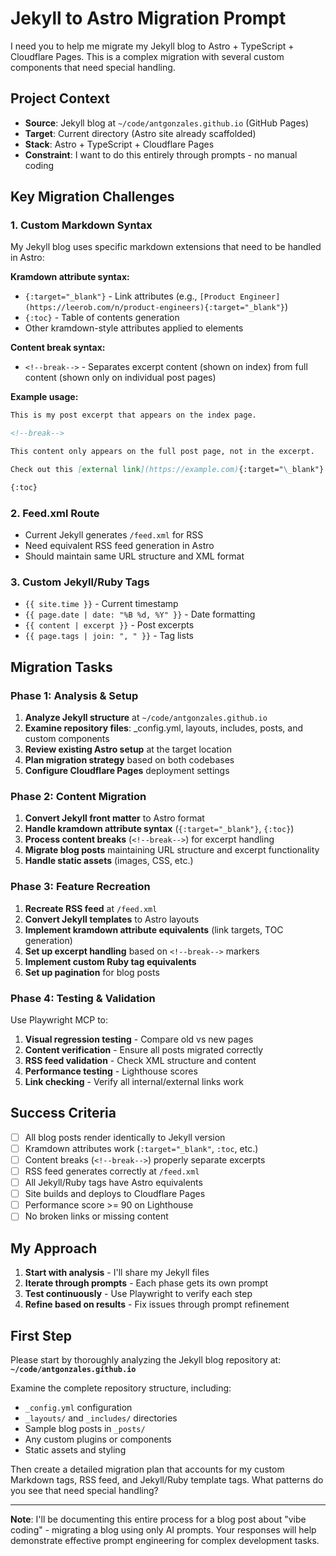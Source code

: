 # Jekyll to Astro Migration Prompt

I need you to help me migrate my Jekyll blog to Astro + TypeScript + Cloudflare Pages. This is a complex migration with several custom components that need special handling.

## Project Context

- **Source**: Jekyll blog at `~/code/antgonzales.github.io` (GitHub Pages)
- **Target**: Current directory (Astro site already scaffolded)
- **Stack**: Astro + TypeScript + Cloudflare Pages
- **Constraint**: I want to do this entirely through prompts - no manual coding

## Key Migration Challenges

### 1. Custom Markdown Syntax

My Jekyll blog uses specific markdown extensions that need to be handled in Astro:

**Kramdown attribute syntax:**

- `{:target="_blank"}` - Link attributes (e.g., `[Product Engineer](https://leerob.com/n/product-engineers){:target="_blank"}`)
- `{:toc}` - Table of contents generation
- Other kramdown-style attributes applied to elements

**Content break syntax:**

- `<!--break-->` - Separates excerpt content (shown on index) from full content (shown only on individual post pages)

**Example usage:**

```markdown
This is my post excerpt that appears on the index page.

<!--break-->

This content only appears on the full post page, not in the excerpt.

Check out this [external link](https://example.com){:target="\_blank"} that opens in a new tab.

{:toc}
```

### 2. Feed.xml Route

- Current Jekyll generates `/feed.xml` for RSS
- Need equivalent RSS feed generation in Astro
- Should maintain same URL structure and XML format

### 3. Custom Jekyll/Ruby Tags

- `{{ site.time }}` - Current timestamp
- `{{ page.date | date: "%B %d, %Y" }}` - Date formatting
- `{{ content | excerpt }}` - Post excerpts
- `{{ page.tags | join: ", " }}` - Tag lists

## Migration Tasks

### Phase 1: Analysis & Setup

1. **Analyze Jekyll structure** at `~/code/antgonzales.github.io`
2. **Examine repository files**: \_config.yml, layouts, includes, posts, and custom components
3. **Review existing Astro setup** at the target location
4. **Plan migration strategy** based on both codebases
5. **Configure Cloudflare Pages** deployment settings

### Phase 2: Content Migration

1. **Convert Jekyll front matter** to Astro format
2. **Handle kramdown attribute syntax** (`{:target="_blank"}`, `{:toc}`)
3. **Process content breaks** (`<!--break-->`) for excerpt handling
4. **Migrate blog posts** maintaining URL structure and excerpt functionality
5. **Handle static assets** (images, CSS, etc.)

### Phase 3: Feature Recreation

1. **Recreate RSS feed** at `/feed.xml`
2. **Convert Jekyll templates** to Astro layouts
3. **Implement kramdown attribute equivalents** (link targets, TOC generation)
4. **Set up excerpt handling** based on `<!--break-->` markers
5. **Implement custom Ruby tag equivalents**
6. **Set up pagination** for blog posts

### Phase 4: Testing & Validation

Use Playwright MCP to:

1. **Visual regression testing** - Compare old vs new pages
2. **Content verification** - Ensure all posts migrated correctly
3. **RSS feed validation** - Check XML structure and content
4. **Performance testing** - Lighthouse scores
5. **Link checking** - Verify all internal/external links work

## Success Criteria

- [ ] All blog posts render identically to Jekyll version
- [ ] Kramdown attributes work (`:target="_blank"`, `:toc`, etc.)
- [ ] Content breaks (`<!--break-->`) properly separate excerpts
- [ ] RSS feed generates correctly at `/feed.xml`
- [ ] All Jekyll/Ruby tags have Astro equivalents
- [ ] Site builds and deploys to Cloudflare Pages
- [ ] Performance score >= 90 on Lighthouse
- [ ] No broken links or missing content

## My Approach

1. **Start with analysis** - I'll share my Jekyll files
2. **Iterate through prompts** - Each phase gets its own prompt
3. **Test continuously** - Use Playwright to verify each step
4. **Refine based on results** - Fix issues through prompt refinement

## First Step

Please start by thoroughly analyzing the Jekyll blog repository at:
**`~/code/antgonzales.github.io`**

Examine the complete repository structure, including:

- `_config.yml` configuration
- `_layouts/` and `_includes/` directories
- Sample blog posts in `_posts/`
- Any custom plugins or components
- Static assets and styling

Then create a detailed migration plan that accounts for my custom Markdown tags, RSS feed, and Jekyll/Ruby template tags. What patterns do you see that need special handling?

---

**Note**: I'll be documenting this entire process for a blog post about "vibe coding" - migrating a blog using only AI prompts. Your responses will help demonstrate effective prompt engineering for complex development tasks.
